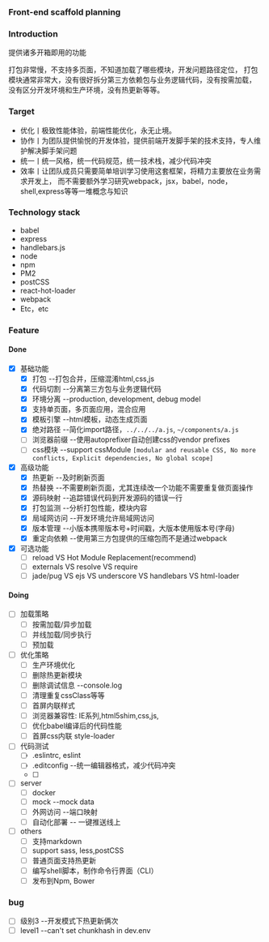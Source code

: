 ### Front-end scaffold planning

### Introduction

提供诸多开箱即用的功能

打包非常慢，不支持多页面，不知道加载了哪些模块，开发问题路径定位，
打包模块通常非常大，没有很好拆分第三方依赖包与业务逻辑代码，没有按需加载， 
没有区分开发环境和生产环境，没有热更新等等。
   
### Target

* 优化丨极致性能体验，前端性能优化，永无止境。  
* 协作丨为团队提供愉悦的开发体验，提供前端开发脚手架的技术支持，专人维护解决脚手架问题
* 统一丨统一风格，统一代码规范，统一技术栈，减少代码冲突
* 效率丨让团队成员只需要简单培训学习使用这套框架，将精力主要放在业务需求开发上，
  而不需要额外学习研究webpack，jsx，babel，node，shell,express等等一堆概念与知识

### Technology stack

* babel
* express
* handlebars.js
* node
* npm 
* PM2
* postCSS
* react-hot-loader
* webpack
* Etc，etc

### Feature

#### Done 

- [x] 基础功能
   - [x] 打包 --打包合并，压缩混淆html,css,js
   - [x] 代码切割 --分离第三方包与业务逻辑代码
   - [x] 环境分离 --production, development, debug model
   - [x] 支持单页面，多页面应用，混合应用
   - [x] 模板引擎 --html模板，动态生成页面
   - [x] 绝对路径  --简化import路径，`../../../a.js`, `~/components/a.js` 
   - [ ] 浏览器前缀 --使用autoprefixer自动创建css的vendor prefixes 
   - [ ] css模块  --support cssModule `[modular and reusable CSS, No more conflicts, Explicit dependencies, No global scope]`
- [x] 高级功能
   - [x] 热更新 --及时刷新页面
   - [x] 热替换 --不需要刷新页面，尤其连续改一个功能不需要重复做页面操作
   - [x] 源码映射 --追踪错误代码到开发源码的错误一行
   - [x] 打包监测 --分析打包性能，模块内容
   - [x] 局域网访问  --开发环境允许局域网访问
   - [x] 版本管理 --小版本携带版本号+时间戳，大版本使用版本号(字母)
   - [x] 重定向依赖 --使用第三方包提供的压缩包而不是通过webpack   
- [x] 可选功能  
   - [ ] reload VS Hot Module Replacement(recommend)
   - [ ] externals VS resolve VS require
   - [ ] jade/pug VS ejs VS underscore VS handlebars VS html-loader

#### Doing

- [ ] 加载策略
   - [ ] 按需加载/异步加载
   - [ ] 并线加载/同步执行
   - [ ] 预加载
- [ ] 优化策略 
   - [ ] 生产环境优化
   - [ ] 删除热更新模块
   - [ ] 删除调试信息  --console.log
   - [ ] 清理重复cssClass等等
   - [ ] 首屏内联样式
   - [ ] 浏览器兼容性: IE系列,html5shim,css,js,
   - [ ] 优化babel编译后的代码性能 
   - [ ] 首屏css内联 style-loader
- [ ] 代码测试
   - [ ] .eslintrc, eslint
   - [ ] .editconfig --统一编辑器格式，减少代码冲突
   - [ ]
- [ ] server
   - [ ] docker
   - [ ] mock  --mock data
   - [ ] 外网访问  --端口映射
   - [ ] 自动化部署  -- 一键推送线上
- [ ] others
   - [ ] 支持markdown
   - [ ] support sass, less,postCSS
   - [ ] 普通页面支持热更新
   - [ ] 编写shell脚本，制作命令行界面（CLI）
   - [ ] 发布到Npm, Bower

### bug 
- [ ] 级别3 --开发模式下热更新俩次
- [ ] level1  --can't set chunkhash in dev.env

